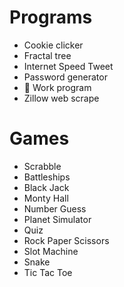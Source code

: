 # Programs

- Cookie clicker
- Fractal tree
- Internet Speed Tweet
- Password generator
- 💼 Work program 
- Zillow web scrape


# Games

- Scrabble
- Battleships
- Black Jack
- Monty Hall
- Number Guess
- Planet Simulator
- Quiz 
- Rock Paper Scissors
- Slot Machine
- Snake
- Tic Tac Toe
